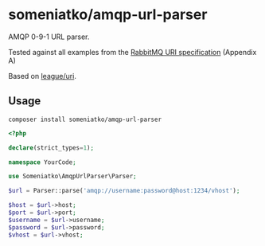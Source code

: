 # someniatko/amqp-url-parser

AMQP 0-9-1 URL parser.

Tested against all examples from the [RabbitMQ URI specification](https://www.rabbitmq.com/uri-spec.html) (Appendix A)

Based on [league/uri](https://github.com/thephpleague/uri).

## Usage

`composer install someniatko/amqp-url-parser`

```php
<?php

declare(strict_types=1);

namespace YourCode;

use Someniatko\AmqpUrlParser\Parser;

$url = Parser::parse('amqp://username:password@host:1234/vhost');

$host = $url->host;
$port = $url->port;
$username = $url->username;
$password = $url->password;
$vhost = $url->vhost;
```

